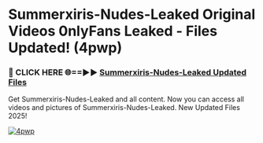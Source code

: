 # Summerxiris-Nudes-Leaked Original Videos 0nlyFans Leaked - Files Updated! (4pwp)

<h3>🔴 CLICK HERE 🌐==►► <a href="https://tinyurl.com/yrmya6cz" rel="nofollow">Summerxiris-Nudes-Leaked Updated Files</a></h3>

Get Summerxiris-Nudes-Leaked and all content. Now you can access all videos and pictures of Summerxiris-Nudes-Leaked. New Updated Files 2025!

[![4pwp](https://i.imgur.com/FMdXYCs.gif)](https://tinyurl.com/yrmya6cz)
